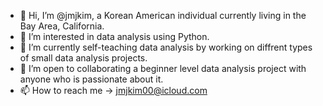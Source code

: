 - 👋 Hi, I’m @jmjkim, a Korean American individual currently living in the Bay Area, California.
- 👀 I’m interested in data analysis using Python.
- 🌱 I’m currently self-teaching data analysis by working on diffrent types of small data analysis projects.
- 💞️ I’m open to collaborating a beginner level data analysis project with anyone who is passionate about it.
- 📫 How to reach me -> jmjkim00@icloud.com

<!---
jmjkim/jmjkim is a ✨ special ✨ repository because its `README.md` (this file) appears on your GitHub profile.
You can click the Preview link to take a look at your changes.
--->